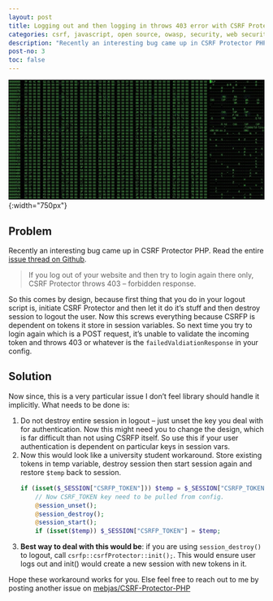 ```yaml
---
layout: post
title: Logging out and then logging in throws 403 error with CSRF Protector PHP – fix / workaround
categories: csrf, javascript, open source, owasp, security, web security, php
description: "Recently an interesting bug came up in CSRF Protector PHP. If you log out of your website and then try to login again there only, CSRF Protector throws 403 – forbidden response. So this comes by design because first thing that you do in your logout script is, initiate CSRF Protector > let it do it’s stuff and then destroy session to logout the user. Now this screws everything because CSRFP is dependent on tokens it store in session variables. So next time you try to login again which is a POST request, it’s unable to validate the incoming token and throws 403 or whatever is the failedValdiationResponse in your config."
post-no: 3
toc: false
---
```

![Introduction](../images/post4_image1.jpg){:width="750px"}
## Problem

Recently an interesting bug came up in CSRF Protector PHP. Read the entire [issue thread on Github](https://github.com/mebjas/CSRF-Protector-PHP/issues/51).

 > If you log out of your website and then try to login again there only, CSRF Protector throws 403 – forbidden response.

So this comes by design, because first thing that you do in your logout script is, initiate CSRF Protector and then let it do it’s stuff and then destroy session to logout the user. Now this screws everything because CSRFP is dependent on tokens it store in session variables. So next time you try to login again which is a POST request, it’s unable to validate the incoming token and throws 403 or whatever is the `failedValdiationResponse` in your config.

## Solution
Now since, this is a very particular issue I don’t feel library should handle it implicitly. What needs to be done is:

 1. Do not destroy entire session in logout – just unset the key you deal with for authentication. Now this might need you to change the design, which is far difficult than not using CSRFP itself. So use this if your user authentication is dependent on particular keys in session vars.
 2. Now this would look like a university student workaround. Store existing tokens in temp variable, destroy session then start session again and restore `$temp` back to session.
    ```php
    if (isset($_SESSION["CSRFP_TOKEN"])) $temp = $_SESSION["CSRFP_TOKEN"];
        // Now CSRF_TOKEN key need to be pulled from config.
        @session_unset();
        @session_destroy();
        @session_start();
        if (isset($temp)) $_SESSION["CSRFP_TOKEN"] = $temp;
    ```
 3. **Best way to deal with this would be**: if you are using `session_destroy()` to logout, call `csrfp::csrfProtector::init();`. This would ensure user logs out and init() would create a new session with new tokens in it.

Hope these workaround works for you. Else feel free to reach out to me by posting another issue on [mebjas/CSRF-Protector-PHP](https://github.com/mebjas/CSRF-Protector-PHP)